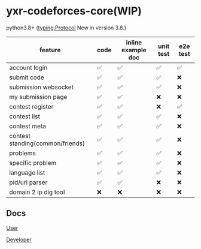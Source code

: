 # yxr-codeforces-core(WIP)

python3.8+ ([typing.Protocol](https://docs.python.org/3/library/typing.html#typing.Protocol) New in version 3.8.)

| feature                          | code | inline example doc | unit test | e2e test |
| -------------------------------- | ---- | ------------------ | --------- | -------- |
| account login                    | ✅    | ✅                  | ✅         | ✅        |
| submit code                      | ✅    | ✅                  | ✅         | ❌        |
| submission websocket             | ✅    | ✅                  | ✅         | ❌        |
| my submission page               | ✅    | ✅                  | ❌         | ❌        |
| contest register                 | ✅    | ✅                  | ❌         | ✅        |
| contest list                     | ✅    | ✅                  | ✅         | ❌        |
| contest meta                     | ✅    | ✅                  | ✅         | ❌        |
| contest standing(common/friends) | ✅    | ✅                  | ✅         | ❌        |
| problems                         | ✅    | ✅                  | ✅         | ❌        |
| specific problem                 | ✅    | ✅                  | ✅         | ❌        |
| language list                    | ✅    | ✅                  | ✅         | ❌        |
| pid/url parser                   | ✅    | ✅                  | ❌         | ❌        |
| domain 2 ip dig tool             | ❌    | ❌                  | ❌         | ❌        |

## Docs

[User](https://cromarmot.github.io/yxr-codeforces-core/user/index.html)

[Developer](https://cromarmot.github.io/yxr-codeforces-core/dev/index.html)